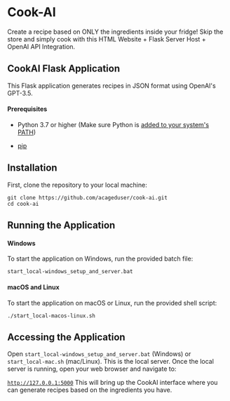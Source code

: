 # Cook-AI

Create a recipe based on ONLY the ingredients inside your fridge! Skip the store and simply cook with this HTML Website + Flask Server Host + OpenAI API Integration.

## CookAI Flask Application

This Flask application generates recipes in JSON format using OpenAI's GPT-3.5.

#### Prerequisites

- Python 3.7 or higher (Make sure Python is [added to your system's PATH](https://www.youtube.com/watch?v=iNoQeRj52zo&ab_channel=ChartExplorers))

- [pip](https://www.youtube.com/watch?v=fJKdIf11GcI&ab_channel=TheCodeCity)

## Installation

First, clone the repository to your local machine:

```
git clone https://github.com/acageduser/cook-ai.git
cd cook-ai
```

## Running the Application

#### Windows
To start the application on Windows, run the provided batch file:

```
start_local-windows_setup_and_server.bat
```

#### macOS and Linux
To start the application on macOS or Linux, run the provided shell script:

```
./start_local-macos-linux.sh
```

## Accessing the Application
Open ```start_local-windows_setup_and_server.bat``` (Windows) or ```start_local-mac.sh``` (mac/Linux). This is the local server. Once the local server is running, open your web browser and navigate to:

[```http://127.0.0.1:5000```](http://127.0.0.1:5000)
This will bring up the CookAI interface where you can generate recipes based on the ingredients you have.

